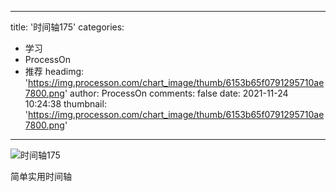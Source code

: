 
---
title: '时间轴175'
categories: 
 - 学习
 - ProcessOn
 - 推荐
headimg: 'https://img.processon.com/chart_image/thumb/6153b65f0791295710ae7800.png'
author: ProcessOn
comments: false
date: 2021-11-24 10:24:38
thumbnail: 'https://img.processon.com/chart_image/thumb/6153b65f0791295710ae7800.png'
---

<div>   
<img class="thumb" alt="时间轴175" src="https://img.processon.com/chart_image/thumb/6153b65f0791295710ae7800.png" referrerpolicy="no-referrer">
<p>简单实用时间轴</p>  
</div>
            